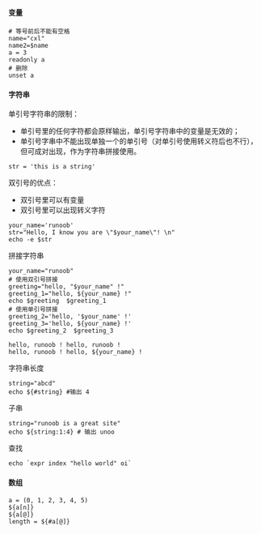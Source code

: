 #### 变量

```shell
# 等号前后不能有空格
name="cxl"
name2=$name
a = 3
readonly a
# 删除
unset a

```

#### 字符串

单引号字符串的限制：

- 单引号里的任何字符都会原样输出，单引号字符串中的变量是无效的；
- 单引号字串中不能出现单独一个的单引号（对单引号使用转义符后也不行），但可成对出现，作为字符串拼接使用。

```shell
str = 'this is a string'
```

双引号的优点：

- 双引号里可以有变量
- 双引号里可以出现转义字符

```
your_name='runoob'
str="Hello, I know you are \"$your_name\"! \n"
echo -e $str
```

拼接字符串

```shell
your_name="runoob"
# 使用双引号拼接
greeting="hello, "$your_name" !"
greeting_1="hello, ${your_name} !"
echo $greeting  $greeting_1
# 使用单引号拼接
greeting_2='hello, '$your_name' !'
greeting_3='hello, ${your_name} !'
echo $greeting_2  $greeting_3

hello, runoob ! hello, runoob !
hello, runoob ! hello, ${your_name} !
```

字符串长度

```shell
string="abcd"
echo ${#string} #输出 4
```

子串

```
string="runoob is a great site"
echo ${string:1:4} # 输出 unoo
```

查找

```shell
echo `expr index "hello world" oi`
```

#### 数组

```shell
a = (0, 1, 2, 3, 4, 5)
${a[n]}
${a[@]}
length = ${#a[@]}

```

